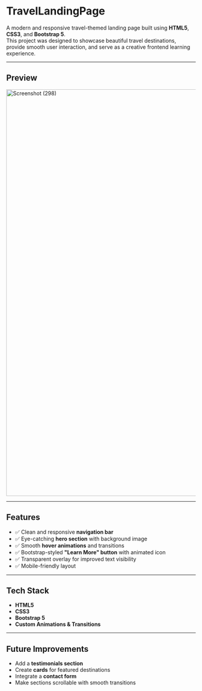 #  TravelLandingPage

A modern and responsive travel-themed landing page built using **HTML5**, **CSS3**, and **Bootstrap 5**.  
This project was designed to showcase beautiful travel destinations, provide smooth user interaction, and serve as a creative frontend learning experience.

---

##  Preview

<img width="1920" height="1080" alt="Screenshot (298)" src="https://github.com/user-attachments/assets/00e1d768-4b7d-4238-af94-354fefbe80ce" />


---

##  Features

- ✅ Clean and responsive **navigation bar**
- ✅ Eye-catching **hero section** with background image
- ✅ Smooth **hover animations** and transitions
- ✅ Bootstrap-styled **"Learn More" button** with animated icon
- ✅ Transparent overlay for improved text visibility
- ✅ Mobile-friendly layout

---

##  Tech Stack

- **HTML5**
- **CSS3**
- **Bootstrap 5**
- **Custom Animations & Transitions**

---

 ## Future Improvements

- Add a **testimonials section**
- Create **cards** for featured destinations
- Integrate a **contact form**
- Make sections scrollable with smooth transitions


